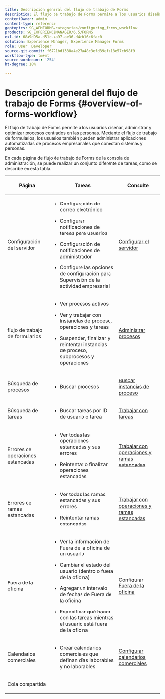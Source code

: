 ```yaml
---
title: Descripción general del flujo de trabajo de Forms
description: El flujo de trabajo de Forms permite a los usuarios diseñar, administrar y optimizar procesos centrados en las personas. Mediante el flujo de trabajo de formularios, los usuarios también pueden administrar aplicaciones automatizadas de procesos empresariales que conectan sistemas y personas.
contentOwner: admin
content-type: reference
geptopics: SG_AEMFORMS/categories/configuring_forms_workflow
products: SG_EXPERIENCEMANAGER/6.5/FORMS
exl-id: 68a9d95a-d51c-4a97-ae36-d4cb16c6fac0
solution: Experience Manager, Experience Manager Forms
role: User, Developer
source-git-commit: f6771bd1338a4e27a48c3efd39efe18e57cb98f9
workflow-type: tm+mt
source-wordcount: '254'
ht-degree: 18%

---
```


# Descripción general del flujo de trabajo de Forms {#overview-of-forms-workflow}

El flujo de trabajo de Forms permite a los usuarios diseñar, administrar y optimizar procesos centrados en las personas. Mediante el flujo de trabajo de formularios, los usuarios también pueden administrar aplicaciones automatizadas de procesos empresariales que conectan sistemas y personas.

En cada página de flujo de trabajo de Forms de la consola de administración, se puede realizar un conjunto diferente de tareas, como se describe en esta tabla.

<table>
 <thead>
  <tr>
   <th><p>Página</p></th>
   <th><p>Tareas</p></th>
   <th><p>Consulte</p></th>
  </tr>
 </thead>
 <tbody>
  <tr>
   <td><p>Configuración del servidor</p></td>
   <td>
    <ul>
     <li><p>Configuración de correo electrónico</p></li>
     <li><p>Configurar notificaciones de tareas para usuarios</p></li>
     <li><p>Configuración de notificaciones de administrador</p></li>
     <li><p>Configure las opciones de configuración para Supervisión de la actividad empresarial </p></li>
    </ul></td>
   <td><p><a href="/help/forms/using/admin-help/configuring-server-settings.md#configuring-server-settings">Configurar el servidor</a></p></td>
  </tr>
  <tr>
   <td><p>flujo de trabajo de formularios</p></td>
   <td>
    <ul>
     <li><p>Ver procesos activos</p></li>
     <li><p>Ver y trabajar con instancias de proceso, operaciones y tareas</p></li>
     <li><p>Suspender, finalizar y reintentar instancias de proceso, subprocesos y operaciones</p></li>
    </ul></td>
   <td><p><a href="/help/forms/using/admin-help/processes.md#managing-processes">Administrar procesos</a></p></td>
  </tr>
  <tr>
   <td><p>Búsqueda de procesos</p></td>
   <td>
    <ul>
     <li><p>Buscar procesos</p></li>
    </ul></td>
   <td><p><a href="/help/forms/using/admin-help/searching-process-instances.md#searching-for-process-instances">Buscar instancias de proceso</a></p></td>
  </tr>
  <tr>
   <td><p>Búsqueda de tareas</p></td>
   <td>
    <ul>
     <li><p>Buscar tareas por ID de usuario o tarea</p></li>
    </ul></td>
   <td><p><a href="/help/forms/using/admin-help/tasks.md#working-with-tasks">Trabajar con tareas</a></p></td>
  </tr>
  <tr>
   <td><p>Errores de operaciones estancadas</p></td>
   <td>
    <ul>
     <li><p>Ver todas las operaciones estancadas y sus errores</p></li>
     <li><p>Reintentar o finalizar operaciones estancadas</p></li>
    </ul></td>
   <td><p><a href="/help/forms/using/admin-help/stalled-operations-branches.md#working-with-stalled-operations-and-branches">Trabajar con operaciones y ramas estancadas</a></p></td>
  </tr>
  <tr>
   <td><p>Errores de ramas estancadas</p></td>
   <td>
    <ul>
     <li><p>Ver todas las ramas estancadas y sus errores</p></li>
     <li><p>Reintentar ramas estancadas</p></li>
    </ul></td>
   <td><p><a href="/help/forms/using/admin-help/stalled-operations-branches.md#working-with-stalled-operations-and-branches">Trabajar con operaciones y ramas estancadas</a></p></td>
  </tr>
  <tr>
   <td><p>Fuera de la oficina</p></td>
   <td>
    <ul>
     <li><p>Ver la información de Fuera de la oficina de un usuario</p></li>
     <li><p>Cambiar el estado del usuario (dentro o fuera de la oficina)</p></li>
     <li><p>Agregar un intervalo de fechas de Fuera de la oficina </p></li>
     <li><p>Especificar qué hacer con las tareas mientras el usuario está fuera de la oficina</p></li>
    </ul></td>
   <td><p><a href="/help/forms/using/admin-help/configuring-out-office-settings.md#configuring-out-of-office-settings">Configurar Fuera de la oficina</a></p></td>
  </tr>
  <tr>
   <td><p>Calendarios comerciales</p></td>
   <td>
    <ul>
     <li><p>Crear calendarios comerciales que definan días laborables y no laborables</p></li>
    </ul></td>
   <td><p><a href="/help/forms/using/admin-help/configuring-business-calendars.md#configuring-business-calendars">Configurar calendarios comerciales</a></p></td>
  </tr>
  <tr>
   <td><p>Cola compartida</p></td>
   <td><p></p></td>
   <td><p></p></td>
  </tr>
 </tbody>
</table>
